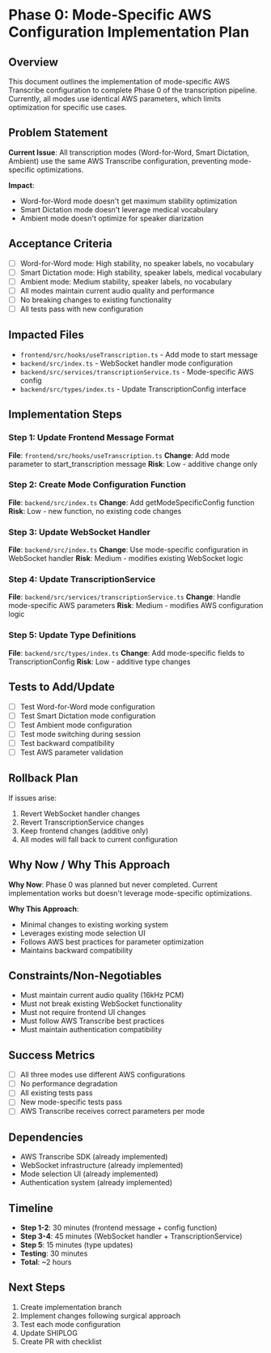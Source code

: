 # Phase 0: Mode-Specific AWS Configuration Implementation Plan

## Overview
This document outlines the implementation of mode-specific AWS Transcribe configuration to complete Phase 0 of the transcription pipeline. Currently, all modes use identical AWS parameters, which limits optimization for specific use cases.

## Problem Statement
**Current Issue**: All transcription modes (Word-for-Word, Smart Dictation, Ambient) use the same AWS Transcribe configuration, preventing mode-specific optimizations.

**Impact**: 
- Word-for-Word mode doesn't get maximum stability optimization
- Smart Dictation mode doesn't leverage medical vocabulary
- Ambient mode doesn't optimize for speaker diarization

## Acceptance Criteria
- [ ] Word-for-Word mode: High stability, no speaker labels, no vocabulary
- [ ] Smart Dictation mode: High stability, speaker labels, medical vocabulary
- [ ] Ambient mode: Medium stability, speaker labels, no vocabulary
- [ ] All modes maintain current audio quality and performance
- [ ] No breaking changes to existing functionality
- [ ] All tests pass with new configuration

## Impacted Files
- `frontend/src/hooks/useTranscription.ts` - Add mode to start message
- `backend/src/index.ts` - WebSocket handler mode configuration
- `backend/src/services/transcriptionService.ts` - Mode-specific AWS config
- `backend/src/types/index.ts` - Update TranscriptionConfig interface

## Implementation Steps

### Step 1: Update Frontend Message Format
**File**: `frontend/src/hooks/useTranscription.ts`
**Change**: Add mode parameter to start_transcription message
**Risk**: Low - additive change only

### Step 2: Create Mode Configuration Function
**File**: `backend/src/index.ts`
**Change**: Add getModeSpecificConfig function
**Risk**: Low - new function, no existing code changes

### Step 3: Update WebSocket Handler
**File**: `backend/src/index.ts`
**Change**: Use mode-specific configuration in WebSocket handler
**Risk**: Medium - modifies existing WebSocket logic

### Step 4: Update TranscriptionService
**File**: `backend/src/services/transcriptionService.ts`
**Change**: Handle mode-specific AWS parameters
**Risk**: Medium - modifies AWS configuration logic

### Step 5: Update Type Definitions
**File**: `backend/src/types/index.ts`
**Change**: Add mode-specific fields to TranscriptionConfig
**Risk**: Low - additive type changes

## Tests to Add/Update
- [ ] Test Word-for-Word mode configuration
- [ ] Test Smart Dictation mode configuration  
- [ ] Test Ambient mode configuration
- [ ] Test mode switching during session
- [ ] Test backward compatibility
- [ ] Test AWS parameter validation

## Rollback Plan
If issues arise:
1. Revert WebSocket handler changes
2. Revert TranscriptionService changes
3. Keep frontend changes (additive only)
4. All modes will fall back to current configuration

## Why Now / Why This Approach
**Why Now**: Phase 0 was planned but never completed. Current implementation works but doesn't leverage mode-specific optimizations.

**Why This Approach**: 
- Minimal changes to existing working system
- Leverages existing mode selection UI
- Follows AWS best practices for parameter optimization
- Maintains backward compatibility

## Constraints/Non-Negotiables
- Must maintain current audio quality (16kHz PCM)
- Must not break existing WebSocket functionality
- Must not require frontend UI changes
- Must follow AWS Transcribe best practices
- Must maintain authentication compatibility

## Success Metrics
- [ ] All three modes use different AWS configurations
- [ ] No performance degradation
- [ ] All existing tests pass
- [ ] New mode-specific tests pass
- [ ] AWS Transcribe receives correct parameters per mode

## Dependencies
- AWS Transcribe SDK (already implemented)
- WebSocket infrastructure (already implemented)
- Mode selection UI (already implemented)
- Authentication system (already implemented)

## Timeline
- **Step 1-2**: 30 minutes (frontend message + config function)
- **Step 3-4**: 45 minutes (WebSocket handler + TranscriptionService)
- **Step 5**: 15 minutes (type updates)
- **Testing**: 30 minutes
- **Total**: ~2 hours

## Next Steps
1. Create implementation branch
2. Implement changes following surgical approach
3. Test each mode configuration
4. Update SHIPLOG
5. Create PR with checklist
